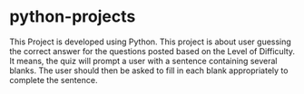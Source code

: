 # python-projects
This Project is developed using Python. This project is about user guessing the correct answer for the questions posted based on the Level of Difficulty. It means, the quiz will prompt a user with a sentence containing several blanks. The user should then be asked to fill in each blank appropriately to complete the sentence.
